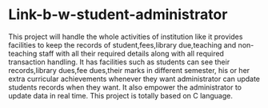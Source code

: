 # Link-b-w-student-administrator
This project will handle the whole activities of institution like it provides facilities to keep the records of student,fees,library due,teaching and non-teaching staff with all their required details along with all required transaction handling.
It has facilities such as students can see their records,library dues,fee dues,their marks in different semester, his or her extra curricular achievements whenever they want administrator can update students records when they want. 
It also empower the administrator to update data in real time.
This project is totally based on C language.
